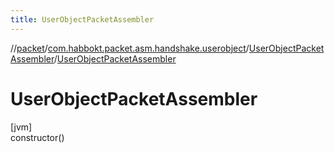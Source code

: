 ```yaml
---
title: UserObjectPacketAssembler
---
```

//[packet](../../../index.html)/[com.habbokt.packet.asm.handshake.userobject](../index.html)/[UserObjectPacketAssembler](index.html)/[UserObjectPacketAssembler](-user-object-packet-assembler.html)



# UserObjectPacketAssembler



[jvm]\
constructor()




